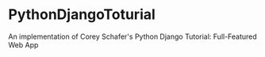 # PythonDjangoToturial
An implementation of Corey Schafer's Python Django Tutorial: Full-Featured Web App
